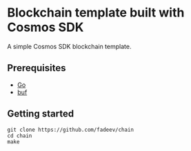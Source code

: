 # Blockchain template built with Cosmos SDK

A simple Cosmos SDK blockchain template.

## Prerequisites

* [Go](https://go.dev/)
* [buf](https://buf.build/)

## Getting started

```
git clone https://github.com/fadeev/chain
cd chain
make
```